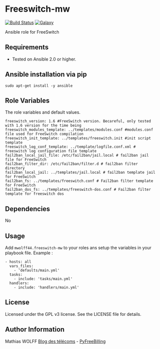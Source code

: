 Freeswitch-mw
=============

[![Build Status](https://travis-ci.org/mwolff44/freeswitch-mw.png)](https://travis-ci.org/mwolff44/freeswitch-mw)
[![Galaxy](http://img.shields.io/badge/galaxy-mwolff44.freeswitch--mw-blue.svg?style=flat-square)](https://galaxy.ansible.com/list#/roles/2582)


Ansible role for FreeSwitch

Requirements
------------

- Tested on Ansible 2.0 or higher.

Ansible installation via pip
----------------------------


	sudo apt-get install -y ansible


Role Variables
--------------

The role variables and default values.


	freeswitch_version: 1.6 #FreeSwitch version. Becareful, only tested with 1.6 version for the time being
	freeswitch_modules_template: ../templates/modules.conf #modules.conf file used for FreeSwitch compilation
	freeswitch_init_template: ../templates/freeswitch.init #init script template
	freeswitch_log_conf_template: ../template/logfile.conf.xml # freeswitch log configuration file template
	fail2ban_local_jail_file: /etc/fail2ban/jail.local # fail2ban jail file for FreeSwitch
	fail2ban_filter_dir: /etc/fail2ban/filter.d # fail2ban filter directory
	fail2ban_local_jail: ../templates/jail.local # fail2ban template jail for FreeSwitch
	fail2ban_fs: ../templates/freeswitch.conf # Fail2ban filter template for FreeSwitch
	fail2ban_dos_fs: ../templates/freeswitch-dos.conf # Fail2ban filter template for freeswitch dos


Dependencies
------------

No

Usage
-----

Add `mwolff44.freeswitch-mw` to your roles ans setup the variables in your playbook file. Example :


    - hosts: all
	  vars_files:
	    - 'defaults/main.yml'
	  tasks:
	    - include: 'tasks/main.yml'
	  handlers:
	    - include: 'handlers/main.yml'



License
-------


Licensed under the GPL v3 license. See the LICENSE file for details.

Author Information
------------------

Mathias WOLFF [Blog des télécoms](http://www.blog-des-telecoms.com) - [PyFreeBilling](https://www.pyfreebilling.com)
